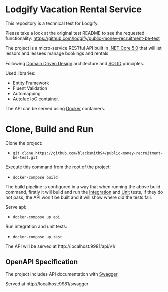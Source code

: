# Lodgify Vacation Rental Service
This repository is a technical test for Lodgify.

Please take a look at the original test README to see the requested functionality: https://github.com/lodgify/public-money-recruitment-be-test

The project is a micro-service RESTful API built in [.NET Core 5.0](https://docs.microsoft.com/es-es/aspnet/core/?view=aspnetcore-5.0) that will let lessors and lessees manage bookings and rentals

Following [Domain Driven Design](https://en.wikipedia.org/wiki/Domain-driven_design) architecture and [SOLID](https://en.wikipedia.org/wiki/SOLID) principles.

Used libraries:
- Entity Framework
- Fluent Validation
- Automapping
- Autofac IoC container.

The API can be served using [Docker](https://docs.docker.com/get-started/overview/) containers.

# Clone, Build and Run 
Clone the project:
* `git clone https://github.com/blacksmith94/public-money-recruitment-be-test.git`

Execute this command from the root of the project:
* `docker-compose build`

The build pipeline is configured in a way that when running the above build command, firstly it will build and run the [Integration](https://en.wikipedia.org/wiki/Integration_testing) and [Unit](https://en.wikipedia.org/wiki/Unit_testing) tests, if they do not pass, the API won't be built and it will show where did the tests fail.

Serve api:
* `docker-compose up api`

Run integration and unit tests:
* `docker-compose up test`

The API will be served at http://localhost:9981/api/v1/

## OpenAPI Specification

The project includes API documentation with [Swagger](https://swagger.io/).

Served at http://localhost:9981/swagger
